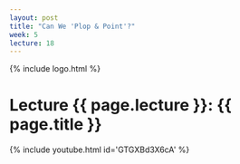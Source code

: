 ```yaml
---
layout: post
title: "Can We 'Plop & Point'?"
week: 5
lecture: 18
---
```


{% include logo.html %}

# Lecture {{ page.lecture }}: {{ page.title }}

{% include youtube.html id='GTGXBd3X6cA' %}
